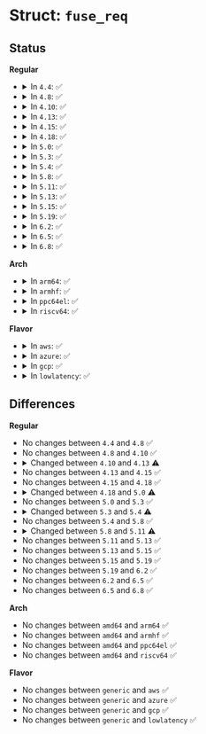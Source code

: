 # Struct: <code>fuse_req</code>

## Status
<b>Regular</b>
<ul>
<li>
<details>
<summary>In <code>4.4</code>: ✅</summary>

```c
struct fuse_req {
    struct list_head list;
    struct list_head intr_entry;
    atomic_t count;
    u64 intr_unique;
    long unsigned int flags;
    struct fuse_in in;
    struct fuse_out out;
    wait_queue_head_t waitq;
    union (anon) misc;
    struct page **pages;
    struct fuse_page_desc *page_descs;
    unsigned int max_pages;
    struct page * inline_pages[1];
    struct fuse_page_desc inline_page_descs[1];
    unsigned int num_pages;
    struct fuse_file *ff;
    struct inode *inode;
    struct fuse_io_priv *io;
    struct list_head writepages_entry;
    void (*end)(struct fuse_conn *, struct fuse_req *);
    struct file *stolen_file;
};
```
</details>
</li>
<li>
<details>
<summary>In <code>4.8</code>: ✅</summary>

```c
struct fuse_req {
    struct list_head list;
    struct list_head intr_entry;
    atomic_t count;
    u64 intr_unique;
    long unsigned int flags;
    struct fuse_in in;
    struct fuse_out out;
    wait_queue_head_t waitq;
    union (anon) misc;
    struct page **pages;
    struct fuse_page_desc *page_descs;
    unsigned int max_pages;
    struct page * inline_pages[1];
    struct fuse_page_desc inline_page_descs[1];
    unsigned int num_pages;
    struct fuse_file *ff;
    struct inode *inode;
    struct fuse_io_priv *io;
    struct list_head writepages_entry;
    void (*end)(struct fuse_conn *, struct fuse_req *);
    struct file *stolen_file;
};
```
</details>
</li>
<li>
<details>
<summary>In <code>4.10</code>: ✅</summary>

```c
struct fuse_req {
    struct list_head list;
    struct list_head intr_entry;
    atomic_t count;
    u64 intr_unique;
    long unsigned int flags;
    struct fuse_in in;
    struct fuse_out out;
    wait_queue_head_t waitq;
    union (anon) misc;
    struct page **pages;
    struct fuse_page_desc *page_descs;
    unsigned int max_pages;
    struct page * inline_pages[1];
    struct fuse_page_desc inline_page_descs[1];
    unsigned int num_pages;
    struct fuse_file *ff;
    struct inode *inode;
    struct fuse_io_priv *io;
    struct list_head writepages_entry;
    void (*end)(struct fuse_conn *, struct fuse_req *);
    struct file *stolen_file;
};
```
</details>
</li>
<li>
<details>
<summary>In <code>4.13</code>: ✅</summary>

```c
struct fuse_req {
    struct list_head list;
    struct list_head intr_entry;
    refcount_t count;
    u64 intr_unique;
    long unsigned int flags;
    struct fuse_in in;
    struct fuse_out out;
    wait_queue_head_t waitq;
    union (anon) misc;
    struct page **pages;
    struct fuse_page_desc *page_descs;
    unsigned int max_pages;
    struct page * inline_pages[1];
    struct fuse_page_desc inline_page_descs[1];
    unsigned int num_pages;
    struct fuse_file *ff;
    struct inode *inode;
    struct fuse_io_priv *io;
    struct list_head writepages_entry;
    void (*end)(struct fuse_conn *, struct fuse_req *);
    struct file *stolen_file;
};
```
</details>
</li>
<li>
<details>
<summary>In <code>4.15</code>: ✅</summary>

```c
struct fuse_req {
    struct list_head list;
    struct list_head intr_entry;
    refcount_t count;
    u64 intr_unique;
    long unsigned int flags;
    struct fuse_in in;
    struct fuse_out out;
    wait_queue_head_t waitq;
    union (anon) misc;
    struct page **pages;
    struct fuse_page_desc *page_descs;
    unsigned int max_pages;
    struct page * inline_pages[1];
    struct fuse_page_desc inline_page_descs[1];
    unsigned int num_pages;
    struct fuse_file *ff;
    struct inode *inode;
    struct fuse_io_priv *io;
    struct list_head writepages_entry;
    void (*end)(struct fuse_conn *, struct fuse_req *);
    struct file *stolen_file;
};
```
</details>
</li>
<li>
<details>
<summary>In <code>4.18</code>: ✅</summary>

```c
struct fuse_req {
    struct list_head list;
    struct list_head intr_entry;
    refcount_t count;
    u64 intr_unique;
    long unsigned int flags;
    struct fuse_in in;
    struct fuse_out out;
    wait_queue_head_t waitq;
    union (anon) misc;
    struct page **pages;
    struct fuse_page_desc *page_descs;
    unsigned int max_pages;
    struct page * inline_pages[1];
    struct fuse_page_desc inline_page_descs[1];
    unsigned int num_pages;
    struct fuse_file *ff;
    struct inode *inode;
    struct fuse_io_priv *io;
    struct list_head writepages_entry;
    void (*end)(struct fuse_conn *, struct fuse_req *);
    struct file *stolen_file;
};
```
</details>
</li>
<li>
<details>
<summary>In <code>5.0</code>: ✅</summary>

```c
struct fuse_req {
    struct list_head list;
    struct list_head intr_entry;
    refcount_t count;
    long unsigned int flags;
    struct fuse_in in;
    struct fuse_out out;
    wait_queue_head_t waitq;
    union (anon) misc;
    struct page **pages;
    struct fuse_page_desc *page_descs;
    unsigned int max_pages;
    struct page * inline_pages[1];
    struct fuse_page_desc inline_page_descs[1];
    unsigned int num_pages;
    struct fuse_file *ff;
    struct inode *inode;
    struct fuse_io_priv *io;
    struct list_head writepages_entry;
    void (*end)(struct fuse_conn *, struct fuse_req *);
    struct file *stolen_file;
};
```
</details>
</li>
<li>
<details>
<summary>In <code>5.3</code>: ✅</summary>

```c
struct fuse_req {
    struct list_head list;
    struct list_head intr_entry;
    refcount_t count;
    long unsigned int flags;
    struct fuse_in in;
    struct fuse_out out;
    wait_queue_head_t waitq;
    union (anon) misc;
    struct page **pages;
    struct fuse_page_desc *page_descs;
    unsigned int max_pages;
    struct page * inline_pages[1];
    struct fuse_page_desc inline_page_descs[1];
    unsigned int num_pages;
    struct fuse_file *ff;
    struct inode *inode;
    struct fuse_io_priv *io;
    struct list_head writepages_entry;
    void (*end)(struct fuse_conn *, struct fuse_req *);
    struct file *stolen_file;
};
```
</details>
</li>
<li>
<details>
<summary>In <code>5.4</code>: ✅</summary>

```c
struct fuse_req {
    struct list_head list;
    struct list_head intr_entry;
    struct fuse_args *args;
    refcount_t count;
    long unsigned int flags;
    struct (anon) in;
    struct (anon) out;
    wait_queue_head_t waitq;
    void *argbuf;
};
```
</details>
</li>
<li>
<details>
<summary>In <code>5.8</code>: ✅</summary>

```c
struct fuse_req {
    struct list_head list;
    struct list_head intr_entry;
    struct fuse_args *args;
    refcount_t count;
    long unsigned int flags;
    struct (anon) in;
    struct (anon) out;
    wait_queue_head_t waitq;
    void *argbuf;
};
```
</details>
</li>
<li>
<details>
<summary>In <code>5.11</code>: ✅</summary>

```c
struct fuse_req {
    struct list_head list;
    struct list_head intr_entry;
    struct fuse_args *args;
    refcount_t count;
    long unsigned int flags;
    struct (anon) in;
    struct (anon) out;
    wait_queue_head_t waitq;
    void *argbuf;
    struct fuse_mount *fm;
};
```
</details>
</li>
<li>
<details>
<summary>In <code>5.13</code>: ✅</summary>

```c
struct fuse_req {
    struct list_head list;
    struct list_head intr_entry;
    struct fuse_args *args;
    refcount_t count;
    long unsigned int flags;
    struct (anon) in;
    struct (anon) out;
    wait_queue_head_t waitq;
    void *argbuf;
    struct fuse_mount *fm;
};
```
</details>
</li>
<li>
<details>
<summary>In <code>5.15</code>: ✅</summary>

```c
struct fuse_req {
    struct list_head list;
    struct list_head intr_entry;
    struct fuse_args *args;
    refcount_t count;
    long unsigned int flags;
    struct (anon) in;
    struct (anon) out;
    wait_queue_head_t waitq;
    void *argbuf;
    struct fuse_mount *fm;
};
```
</details>
</li>
<li>
<details>
<summary>In <code>5.19</code>: ✅</summary>

```c
struct fuse_req {
    struct list_head list;
    struct list_head intr_entry;
    struct fuse_args *args;
    refcount_t count;
    long unsigned int flags;
    struct (anon) in;
    struct (anon) out;
    wait_queue_head_t waitq;
    void *argbuf;
    struct fuse_mount *fm;
};
```
</details>
</li>
<li>
<details>
<summary>In <code>6.2</code>: ✅</summary>

```c
struct fuse_req {
    struct list_head list;
    struct list_head intr_entry;
    struct fuse_args *args;
    refcount_t count;
    long unsigned int flags;
    struct (anon) in;
    struct (anon) out;
    wait_queue_head_t waitq;
    void *argbuf;
    struct fuse_mount *fm;
};
```
</details>
</li>
<li>
<details>
<summary>In <code>6.5</code>: ✅</summary>

```c
struct fuse_req {
    struct list_head list;
    struct list_head intr_entry;
    struct fuse_args *args;
    refcount_t count;
    long unsigned int flags;
    struct (anon) in;
    struct (anon) out;
    wait_queue_head_t waitq;
    void *argbuf;
    struct fuse_mount *fm;
};
```
</details>
</li>
<li>
<details>
<summary>In <code>6.8</code>: ✅</summary>

```c
struct fuse_req {
    struct list_head list;
    struct list_head intr_entry;
    struct fuse_args *args;
    refcount_t count;
    long unsigned int flags;
    struct (anon) in;
    struct (anon) out;
    wait_queue_head_t waitq;
    void *argbuf;
    struct fuse_mount *fm;
};
```
</details>
</li>
</ul>
<b>Arch</b>
<ul>
<li>
<details>
<summary>In <code>arm64</code>: ✅</summary>

```c
struct fuse_req {
    struct list_head list;
    struct list_head intr_entry;
    struct fuse_args *args;
    refcount_t count;
    long unsigned int flags;
    struct (anon) in;
    struct (anon) out;
    wait_queue_head_t waitq;
    void *argbuf;
};
```
</details>
</li>
<li>
<details>
<summary>In <code>armhf</code>: ✅</summary>

```c
struct fuse_req {
    struct list_head list;
    struct list_head intr_entry;
    struct fuse_args *args;
    refcount_t count;
    long unsigned int flags;
    struct (anon) in;
    struct (anon) out;
    wait_queue_head_t waitq;
    void *argbuf;
};
```
</details>
</li>
<li>
<details>
<summary>In <code>ppc64el</code>: ✅</summary>

```c
struct fuse_req {
    struct list_head list;
    struct list_head intr_entry;
    struct fuse_args *args;
    refcount_t count;
    long unsigned int flags;
    struct (anon) in;
    struct (anon) out;
    wait_queue_head_t waitq;
    void *argbuf;
};
```
</details>
</li>
<li>
<details>
<summary>In <code>riscv64</code>: ✅</summary>

```c
struct fuse_req {
    struct list_head list;
    struct list_head intr_entry;
    struct fuse_args *args;
    refcount_t count;
    long unsigned int flags;
    struct (anon) in;
    struct (anon) out;
    wait_queue_head_t waitq;
    void *argbuf;
};
```
</details>
</li>
</ul>
<b>Flavor</b>
<ul>
<li>
<details>
<summary>In <code>aws</code>: ✅</summary>

```c
struct fuse_req {
    struct list_head list;
    struct list_head intr_entry;
    struct fuse_args *args;
    refcount_t count;
    long unsigned int flags;
    struct (anon) in;
    struct (anon) out;
    wait_queue_head_t waitq;
    void *argbuf;
};
```
</details>
</li>
<li>
<details>
<summary>In <code>azure</code>: ✅</summary>

```c
struct fuse_req {
    struct list_head list;
    struct list_head intr_entry;
    struct fuse_args *args;
    refcount_t count;
    long unsigned int flags;
    struct (anon) in;
    struct (anon) out;
    wait_queue_head_t waitq;
    void *argbuf;
};
```
</details>
</li>
<li>
<details>
<summary>In <code>gcp</code>: ✅</summary>

```c
struct fuse_req {
    struct list_head list;
    struct list_head intr_entry;
    struct fuse_args *args;
    refcount_t count;
    long unsigned int flags;
    struct (anon) in;
    struct (anon) out;
    wait_queue_head_t waitq;
    void *argbuf;
};
```
</details>
</li>
<li>
<details>
<summary>In <code>lowlatency</code>: ✅</summary>

```c
struct fuse_req {
    struct list_head list;
    struct list_head intr_entry;
    struct fuse_args *args;
    refcount_t count;
    long unsigned int flags;
    struct (anon) in;
    struct (anon) out;
    wait_queue_head_t waitq;
    void *argbuf;
};
```
</details>
</li>
</ul>

## Differences
<b>Regular</b>
<ul>
<li>
No changes between <code>4.4</code> and <code>4.8</code> ✅
</li>
<li>
No changes between <code>4.8</code> and <code>4.10</code> ✅
</li>
<li>
<details>
<summary>Changed between <code>4.10</code> and <code>4.13</code> ⚠️</summary>
<ul>
<li>
<b>Field type changed. </b>
<code>atomic_t count</code> ➡️ <code>refcount_t count</code>
</li>
</ul>
</details>
</li>
<li>
No changes between <code>4.13</code> and <code>4.15</code> ✅
</li>
<li>
No changes between <code>4.15</code> and <code>4.18</code> ✅
</li>
<li>
<details>
<summary>Changed between <code>4.18</code> and <code>5.0</code> ⚠️</summary>
<ul>
<li>
<b>Field removed. </b>
<code>u64 intr_unique</code>
</li>
</ul>
</details>
</li>
<li>
No changes between <code>5.0</code> and <code>5.3</code> ✅
</li>
<li>
<details>
<summary>Changed between <code>5.3</code> and <code>5.4</code> ⚠️</summary>
<ul>
<li>
<b>Field added. </b>
<code>struct fuse_args *args</code>
</li>
<li>
<b>Field added. </b>
<code>void *argbuf</code>
</li>
<li>
<b>Field removed. </b>
<code>union (anon) misc</code>
</li>
<li>
<b>Field removed. </b>
<code>struct page **pages</code>
</li>
<li>
<b>Field removed. </b>
<code>struct fuse_page_desc *page_descs</code>
</li>
<li>
<b>Field removed. </b>
<code>unsigned int max_pages</code>
</li>
<li>
<b>Field removed. </b>
<code>struct page * inline_pages[1]</code>
</li>
<li>
<b>Field removed. </b>
<code>struct fuse_page_desc inline_page_descs[1]</code>
</li>
<li>
<b>Field removed. </b>
<code>unsigned int num_pages</code>
</li>
<li>
<b>Field removed. </b>
<code>struct fuse_file *ff</code>
</li>
<li>
<b>Field removed. </b>
<code>struct inode *inode</code>
</li>
<li>
<b>Field removed. </b>
<code>struct fuse_io_priv *io</code>
</li>
<li>
<b>Field removed. </b>
<code>struct list_head writepages_entry</code>
</li>
<li>
<b>Field removed. </b>
<code>void (*end)(struct fuse_conn *, struct fuse_req *)</code>
</li>
<li>
<b>Field removed. </b>
<code>struct file *stolen_file</code>
</li>
<li>
<b>Field type changed. </b>
<code>struct fuse_in in</code> ➡️ <code>struct (anon) in</code>
</li>
<li>
<b>Field type changed. </b>
<code>struct fuse_out out</code> ➡️ <code>struct (anon) out</code>
</li>
</ul>
</details>
</li>
<li>
No changes between <code>5.4</code> and <code>5.8</code> ✅
</li>
<li>
<details>
<summary>Changed between <code>5.8</code> and <code>5.11</code> ⚠️</summary>
<ul>
<li>
<b>Field added. </b>
<code>struct fuse_mount *fm</code>
</li>
</ul>
</details>
</li>
<li>
No changes between <code>5.11</code> and <code>5.13</code> ✅
</li>
<li>
No changes between <code>5.13</code> and <code>5.15</code> ✅
</li>
<li>
No changes between <code>5.15</code> and <code>5.19</code> ✅
</li>
<li>
No changes between <code>5.19</code> and <code>6.2</code> ✅
</li>
<li>
No changes between <code>6.2</code> and <code>6.5</code> ✅
</li>
<li>
No changes between <code>6.5</code> and <code>6.8</code> ✅
</li>
</ul>
<b>Arch</b>
<ul>
<li>
No changes between <code>amd64</code> and <code>arm64</code> ✅
</li>
<li>
No changes between <code>amd64</code> and <code>armhf</code> ✅
</li>
<li>
No changes between <code>amd64</code> and <code>ppc64el</code> ✅
</li>
<li>
No changes between <code>amd64</code> and <code>riscv64</code> ✅
</li>
</ul>
<b>Flavor</b>
<ul>
<li>
No changes between <code>generic</code> and <code>aws</code> ✅
</li>
<li>
No changes between <code>generic</code> and <code>azure</code> ✅
</li>
<li>
No changes between <code>generic</code> and <code>gcp</code> ✅
</li>
<li>
No changes between <code>generic</code> and <code>lowlatency</code> ✅
</li>
</ul>
